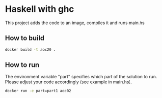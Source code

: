 # Haskell with ghc

This project adds the code to an image, compiles it and runs main.hs

## How to build
```bash
docker build -t aoc20 . 
```

## How to run
The environment variable "part" specifies which part of the solution to run. Please adjust your code accordingly (see example in main.hs).
```bash
docker run -e part=part1 aoc02
```
